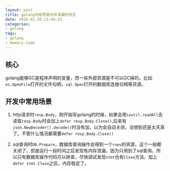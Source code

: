 ```yaml
---
layout: post
title: golang可能导致内存泄漏的地方
date: 2018-01-20 13:44:15
categories:
- golang
tags:
- golang
- memory-leak
---
```


## 核心

golang能够GC是程序声明的变量，而一些外部资源是不可以GC掉的，比如`os.OpenFile`打开的文件句柄，`sql.Open`打开的数据库连接句柄等资源。

## 开发中常用场景

1. http请求时`resp.Body`，刚开始写golang的时候，如果会用`ioutil.readAll`去读取`resp.Body`时会加上`defer resp.Body.Close()`,后来有`json.NewDecoder().decode()`时没有加，以为会自动关闭，没想到还是太天真了。不管什么情况都需要`defer resp.Body.Close()`

2. sql查询时`DB.Prepare`，数据库查询操作会得到一个`rows`的资源，这个一般都关闭了，但是运行一段时间之后发现有内存泄漏，因为只用到了sql查询，所以只有数据库操作代码可以排查，尽快调试发现`stmt`也有`Close`方法，加上`defer stmt.Close`之后，内存稳定了。
